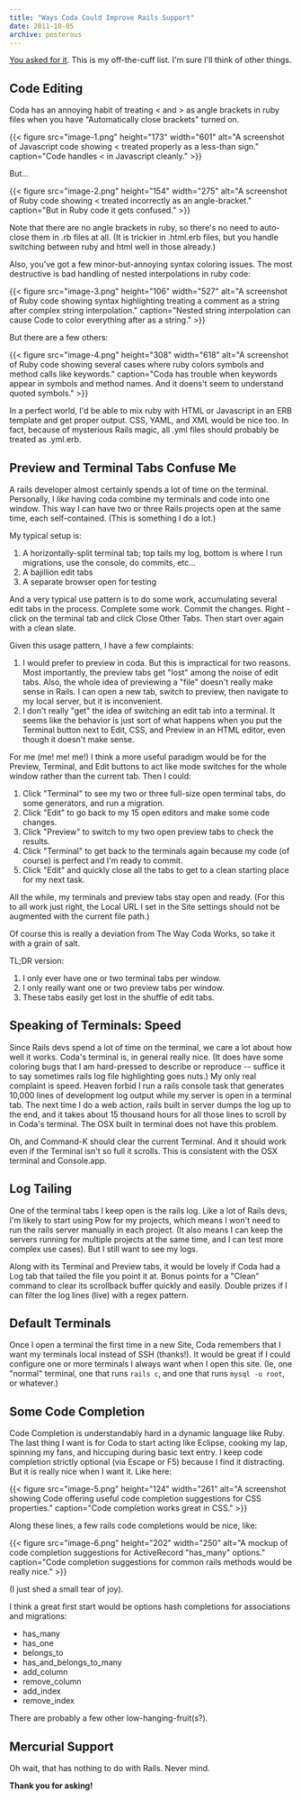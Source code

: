 ```yaml
---
title: "Ways Coda Could Improve Rails Support"
date: 2011-10-05
archive: posterous
---
```


[You asked for it](https://twitter.com/#!/panic/status/121697957585227776). This is my off-the-cuff list. I'm sure I'll think of other things.

## Code Editing

Coda has an annoying habit of treating < and > as angle brackets in ruby files when you have "Automatically close brackets" turned on.

{{< figure 
	src="image-1.png" 
	height="173" 
	width="601" 
	alt="A screenshot of Javascript code showing < treated properly as a less-than sign." 
	caption="Code handles < in Javascript cleanly." >}}

But…

{{< figure 
	src="image-2.png" 
	height="154" 
	width="275" 
	alt="A screenshot of Ruby code showing < treated incorrectly as an angle-bracket." 
	caption="But in Ruby code it gets confused." >}}

Note that there are no angle brackets in ruby, so there's no need to auto-close them in .rb files at all. (It is trickier in .html.erb files, but you handle switching between ruby and html well in those already.)

Also, you've got a few minor-but-annoying syntax coloring issues. The most destructive is bad handling of nested interpolations in ruby code:

{{< figure 
	src="image-3.png" 
	height="106" 
	width="527" 
	alt="A screenshot of Ruby code showing syntax highlighting treating a comment as a string after complex string interpolation." 
	caption="Nested string interpolation can cause Code to color everything after as a string." >}}
	
But there are a few others:

{{< figure 
	src="image-4.png" 
	height="308" 
	width="618" 
	alt="A screenshot of Ruby code showing several cases where ruby colors symbols and method calls like keywords." 
	caption="Coda has trouble when keywords appear in symbols and method names. And it doens't seem to understand quoted symbols." >}}
	
In a perfect world, I'd be able to mix ruby with HTML or Javascript in an ERB template and get proper output. CSS, YAML, and XML would be nice too. In fact, because of mysterious Rails magic, all .yml files should probably be treated as .yml.erb.

## Preview and Terminal Tabs Confuse Me

A rails developer almost certainly spends a lot of time on the terminal. Personally, I *like* having coda combine my terminals and code into one window. This way I can have two or three Rails projects open at the same time, each self-contained. (This is something I do a lot.)

My typical setup is:

1. A horizontally-split terminal tab; top tails my log, bottom is where I run migrations, use the console, do commits, etc...
2. A bajillion edit tabs
3. A separate browser open for testing

And a very typical use pattern is to do some work, accumulating several edit tabs in the process. Complete some work. Commit the changes. Right -click on the terminal tab and click Close Other Tabs. Then start over again with a clean slate.

Given this usage pattern, I have a few complaints:

1. I would prefer to preview in coda. But this is impractical for two reasons. Most importantly, the preview tabs get "lost" among the noise of edit tabs. Also, the whole idea of previewing a "file" doesn't really make sense in Rails. I can open a new tab, switch to preview, then navigate to my local server, but it is inconvenient.
2. I don't really "get" the idea of switching an edit tab into a terminal. It seems like the behavior is just sort of what happens when you put the Terminal button next to Edit, CSS, and Preview in an HTML editor, even though it doesn't make sense.

For me (me! me! me!) I think a more useful paradigm would be for the Preview, Terminal, and Edit buttons to act like mode switches for the whole window rather than the current tab. Then I could:

1. Click "Terminal" to see my two or three full-size open terminal tabs, do some generators, and run a migration.
2. Click "Edit" to go back to my 15 open editors and make some code changes.
3. Click "Preview" to switch to my two open preview tabs to check the results.
4. Click "Terminal" to get back to the terminals again because my code (of course) is perfect and I'm ready to commit.
5. Click "Edit" and quickly close all the tabs to get to a clean starting place for my next task.

All the while, my terminals and preview tabs stay open and ready. (For this to all work just right, the Local URL I set in the Site settings should not be augmented with the current file path.)

Of course this is really a deviation from The Way Coda Works, so take it with a grain of salt.

TL;DR version:

1. I only ever have one or two terminal tabs per window.
2. I only really want one or two preview tabs per window.
3. These tabs easily get lost in the shuffle of edit tabs.

## Speaking of Terminals: Speed

Since Rails devs spend a lot of time on the terminal, we care a lot about how well it works. Coda's terminal is, in general really nice. (It does have some coloring bugs that I am hard-pressed to describe or reproduce -- suffice it to say sometimes rails log file highlighting goes nuts.) My only real complaint is speed. Heaven forbid I run a rails console task that generates 10,000 lines of development log output while my server is open in a terminal tab. The next time I do a web action, rails built in server dumps the log up to the end, and it takes about 15 thousand hours for all those lines to scroll by in Coda's terminal. The OSX built in terminal does not have this problem.

Oh, and Command-K should clear the current Terminal. And it should work even if the Terminal isn't so full it scrolls. This is consistent with the OSX terminal and Console.app.

## Log Tailing

One of the terminal tabs I keep open is the rails log. Like a lot of Rails devs, I'm likely to start using Pow for my projects, which means I won't need to run the rails server manually in each project. (It also means I can keep the servers running for multiple projects at the same time, and I can test more complex use cases). But I still want to see my logs.

Along with its Terminal and Preview tabs, it would be lovely if Coda had a Log tab that tailed the file you point it at. Bonus points for a "Clean" command to clear its scrollback buffer quickly and easily. Double prizes if I can filter the log lines (live) with a regex pattern.

## Default Terminals

Once I open a terminal the first time in a new Site, Coda remembers that I want my terminals local instead of SSH (thanks!). It would be great if I could configure one or more terminals I always want when I open this site. (Ie, one "normal" terminal, one that runs `rails c`, and one that runs `mysql -u root`, or whatever.)

## Some Code Completion

Code Completion is understandably hard in a dynamic language like Ruby. The last thing I want is for Coda to start acting like Eclipse, cooking my lap, spinning my fans, and hiccuping during basic text entry. I keep code completion strictly optional (via Escape or F5) because I find it distracting. But it is really nice when I want it. Like here:

{{< figure 
	src="image-5.png" 
	height="124" 
	width="261" 
	alt="A screenshot showing Code offering useful code completion suggestions for CSS properties." 
	caption="Code completion works great in CSS." >}}

Along these lines, a few rails code completions would be nice, like:

{{< figure 
	src="image-6.png" 
	height="202" 
	width="250" 
	alt="A mockup of code completion suggestions for ActiveRecord \"has_many\" options." 
	caption="Code completion suggestions for common rails methods would be really nice." >}}

(I just shed a small tear of joy).

I think a great first start would be options hash completions for associations and migrations:
* has_many
* has_one
* belongs_to
* has_and_belongs_to_many
* add_column
* remove_column
* add_index
* remove_index

There are probably a few other low-hanging-fruit(s?).

## Mercurial Support

Oh wait, that has nothing to do with Rails. Never mind.

**Thank you for asking!**